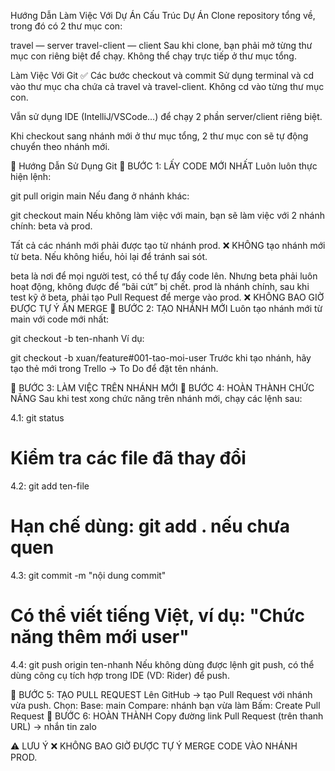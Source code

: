 Hướng Dẫn Làm Việc Với Dự Án
Cấu Trúc Dự Án
Clone repository tổng về, trong đó có 2 thư mục con:

travel — server
travel-client — client
Sau khi clone, bạn phải mở từng thư mục con riêng biệt để chạy.
Không thể chạy trực tiếp ở thư mục tổng.

Làm Việc Với Git
✅ Các bước checkout và commit
Sử dụng terminal và cd vào thư mục cha chứa cả travel và travel-client.
Không cd vào từng thư mục con.

Vẫn sử dụng IDE (IntelliJ/VSCode...) để chạy 2 phần server/client riêng biệt.

Khi checkout sang nhánh mới ở thư mục tổng, 2 thư mục con sẽ tự động chuyển theo nhánh mới.

🧩 Hướng Dẫn Sử Dụng Git
🔹 BƯỚC 1: LẤY CODE MỚI NHẤT
Luôn luôn thực hiện lệnh:

git pull origin main
Nếu đang ở nhánh khác:

git checkout main
Nếu không làm việc với main, bạn sẽ làm việc với 2 nhánh chính: beta và prod.

Tất cả các nhánh mới phải được tạo từ nhánh prod.
❌ KHÔNG tạo nhánh mới từ beta.
Nếu không hiểu, hỏi lại để tránh sai sót.

beta là nơi để mọi người test, có thể tự đẩy code lên.
Nhưng beta phải luôn hoạt động, không được để “bãi cứt” bị chết.
prod là nhánh chính, sau khi test kỹ ở beta, phải tạo Pull Request để merge vào prod.
❌ KHÔNG BAO GIỜ ĐƯỢC TỰ Ý ẤN MERGE
🔹 BƯỚC 2: TẠO NHÁNH MỚI
Luôn tạo nhánh mới từ main với code mới nhất:

git checkout -b ten-nhanh
Ví dụ:

git checkout -b xuan/feature#001-tao-moi-user
Trước khi tạo nhánh, hãy tạo thẻ mới trong Trello → To Do để đặt tên nhánh.

🔹 BƯỚC 3: LÀM VIỆC TRÊN NHÁNH MỚI
🔹 BƯỚC 4: HOÀN THÀNH CHỨC NĂNG
Sau khi test xong chức năng trên nhánh mới, chạy các lệnh sau:

4.1: git status
# Kiểm tra các file đã thay đổi

4.2: git add ten-file
# Hạn chế dùng: git add . nếu chưa quen

4.3: git commit -m "nội dung commit"
# Có thể viết tiếng Việt, ví dụ: "Chức năng thêm mới user"

4.4: git push origin ten-nhanh
Nếu không dùng được lệnh git push, có thể dùng công cụ tích hợp trong IDE (VD: Rider) để push.

🔹 BƯỚC 5: TẠO PULL REQUEST
Lên GitHub → tạo Pull Request với nhánh vừa push.
Chọn:
Base: main
Compare: nhánh bạn vừa làm
Bấm: Create Pull Request
🔹 BƯỚC 6: HOÀN THÀNH
Copy đường link Pull Request (trên thanh URL) -> nhắn tin zalo

⚠️ LƯU Ý
❌ KHÔNG BAO GIỜ ĐƯỢC TỰ Ý MERGE CODE VÀO NHÁNH PROD.
